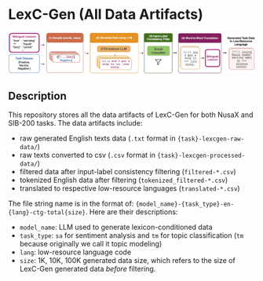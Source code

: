# LexC-Gen (All Data Artifacts)

![LexC-Gen overview](lexcgen-method.jpg)

## Description

This repository stores all the data artifacts of LexC-Gen for both NusaX and SIB-200 tasks. The data artifacts include:
- raw generated English texts data (`.txt` format in `{task}-lexcgen-raw-data/`)
- raw texts converted to csv (`.csv` format in `{task}-lexcgen-processed-data/`)
- filtered data after input-label consistency filtering (`filtered-*.csv`)
- tokenized English data after filtering (`tokenized_filtered-*.csv`)
- translated to respective low-resource languages (`translated-*.csv`)

The file string name is in the format of: `{model_name}-{task_type}-en-{lang}-ctg-total{size}`. Here are their descriptions:
- `model_name`: LLM used to generate lexicon-conditioned data
- `task_type`: `sa` for sentiment analysis and `tm` for topic classification (`tm` because originally we call it topic modeling)
- `lang`: low-resource language code
- `size`: 1K, 10K, 100K generated data size, which refers to the size of LexC-Gen generated data *before* filtering.
